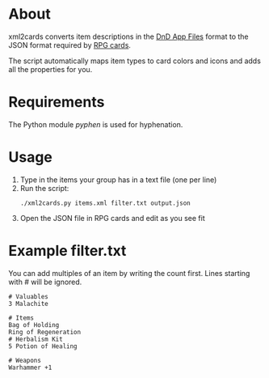# About

xml2cards converts item descriptions in the [DnD App Files](https://github.com/ceryliae/DnDAppFiles) format to the JSON
format required by [RPG cards](https://crobi.github.io/rpg-cards/generator/generate.html).

The script automatically maps item types to card colors and icons and adds all the properties for you. 

# Requirements

The Python module *pyphen* is used for hyphenation.

# Usage

1. Type in the items your group has in a text file (one per line)
2. Run the script:
   ```
   ./xml2cards.py items.xml filter.txt output.json
   ```
3. Open the JSON file in RPG cards and edit as you see fit

# Example filter.txt

You can add multiples of an item by writing the count first. Lines starting with # will be ignored.

```
# Valuables
3 Malachite

# Items
Bag of Holding
Ring of Regeneration
# Herbalism Kit
5 Potion of Healing

# Weapons
Warhammer +1
```